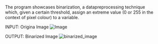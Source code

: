 The program showcases binarization, a datapreprocessing technique which, given a certain threshold, 
assign an extreme value (0 or 255 in the context of pixel colour) to a variable. 

INPUT:
Origina Image
![Image](https://github.com/Raffaele999/imageBinarization/assets/48949255/18e50bec-64c0-42b4-8fe0-7e1276c0f331)

OUTPUT:
Binarized Image 
![binarized_image](https://github.com/Raffaele999/imageBinarization/assets/48949255/ee3e1032-8a23-414e-896d-cd2a2c3a4302)
